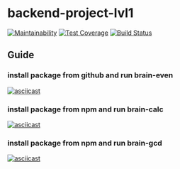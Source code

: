 # backend-project-lvl1

[![Maintainability](https://api.codeclimate.com/v1/badges/65ace3dd2cca16ad9e4e/maintainability)](https://codeclimate.com/github/iFoxMan/backend-project-lvl1/maintainability)
[![Test Coverage](https://api.codeclimate.com/v1/badges/65ace3dd2cca16ad9e4e/test_coverage)](https://codeclimate.com/github/iFoxMan/backend-project-lvl1/test_coverage)
[![Build Status](https://travis-ci.org/iFoxMan/backend-project-lvl1.svg?branch=master)](https://travis-ci.org/iFoxMan/backend-project-lvl1)

## Guide

### install package from github and run brain-even

[![asciicast](https://asciinema.org/a/DL4O219WI2lkbIA1jexQqLlrd.svg)](https://asciinema.org/a/DL4O219WI2lkbIA1jexQqLlrd)

### install package from npm and run brain-calc

[![asciicast](https://asciinema.org/a/0U2DHm2StNmkjMCSpOzz4Z8NQ.svg)](https://asciinema.org/a/0U2DHm2StNmkjMCSpOzz4Z8NQ)

### install package from npm and run brain-gcd

[![asciicast](https://asciinema.org/a/yjD8q835tsDXCwbu6hFTB2j4B.svg)](https://asciinema.org/a/yjD8q835tsDXCwbu6hFTB2j4B)
